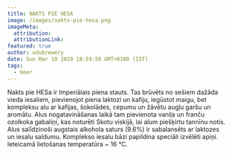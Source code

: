 ```yaml
---
title: NAKTS PIE HESA
image: /images/nakts-pie-hesa.png
imageMeta:
  attribution:
  attributionLink:
featured: true
author: odubrewery
date: Sun Mar 10 2019 18:59:59 GMT+0100 (IST)
tags:
  - beer
---
```


Nakts pie HESa ir Imperiālais piena stauts. Tas brūvēts no sešiem dažāda vieda iesaliem, pievienojot piena laktozi un kafiju, iegūstot maigu, bet kompleksu alu ar kafijas, šokolādes, cepumu un žāvētu augļu garšu un aromātu. Alus nogatavināšanas laikā tam pievienota vaniļa un franču ozolkoka gabaliņi, kas noturēti Skotu viskijā, lai alum piešķirtu tannīnu notis. Alus salīdzinoši augstais alkohola saturs (9.6%) ir sabalansēts ar laktozes un iesalu saldumu. Komplekso iesalu bāzi papildina speciāli izvēlēti apiņi. Ieteicamā lietošanas temperatūra ~ 16 &deg;C.
